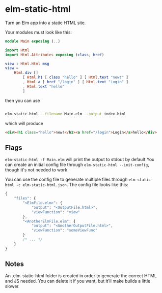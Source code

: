 # elm-static-html


Turn an Elm app into a static HTML site.


Your modules must look like this:


```elm
module Main exposing (..)

import Html
import Html.Attributes exposing (class, href)

view : Html.Html msg
view =
    Html.div []
        [ Html.h1 [ class "hello" ] [ Html.text "new!" ]
        , Html.a [ href "/login" ] [ Html.text "Login" ]
        , Html.text "hello"
        ]

```

then you can use

```bash

elm-static-html --filename Main.elm --output index.html

```

which will produce

```html
<div><h1 class="hello">new!</h1><a href="/login">Login</a>hello</div>
```


## Flags

`elm-static-html -f Main.elm` will print the output to stdout by default
You can create an initial config file through `elm-static-html --init-config`, though it's not needed to work.

You can use the config file to generate multiple files through `elm-static-html -c elm-static-html.json`.
The config file looks like this:

```js
{
    "files": {
        "<ElmFile.elm>": {
            "output": "<OutputFile.html>",
            "viewFunction": "view"
        },
        "<AnotherElmFile.elm": {
            "output": "<AnotherOutputFile.html>",
            "viewFunction": "someViewFunc"
        }
        /* ... */
    }
}
```


## Notes

An .elm-static-html folder is created in order to generate the correct HTML and JS needed. You can delete it if you want, but it'll make builds a little slower.
